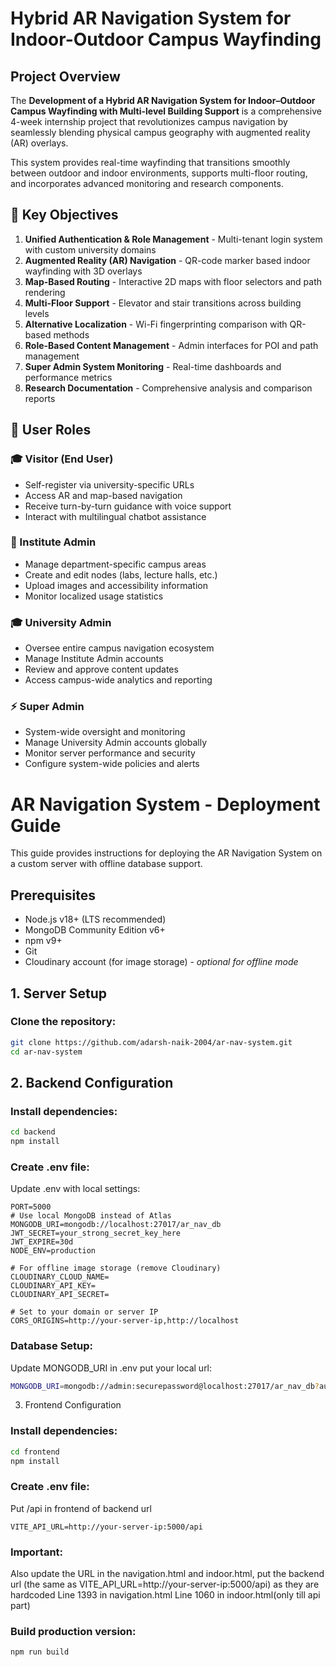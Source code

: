 # Hybrid AR Navigation System for Indoor-Outdoor Campus Wayfinding

## Project Overview

The **Development of a Hybrid AR Navigation System for Indoor–Outdoor Campus Wayfinding with Multi-level Building Support** is a comprehensive 4-week internship project that revolutionizes campus navigation by seamlessly blending physical campus geography with augmented reality (AR) overlays.

This system provides real-time wayfinding that transitions smoothly between outdoor and indoor environments, supports multi-floor routing, and incorporates advanced monitoring and research components.

## 🎯 Key Objectives

1. **Unified Authentication & Role Management** - Multi-tenant login system with custom university domains
2. **Augmented Reality (AR) Navigation** - QR-code marker based indoor wayfinding with 3D overlays
3. **Map-Based Routing** - Interactive 2D maps with floor selectors and path rendering
4. **Multi-Floor Support** - Elevator and stair transitions across building levels
5. **Alternative Localization** - Wi-Fi fingerprinting comparison with QR-based methods
6. **Role-Based Content Management** - Admin interfaces for POI and path management
7. **Super Admin System Monitoring** - Real-time dashboards and performance metrics
8. **Research Documentation** - Comprehensive analysis and comparison reports


## 👥 User Roles

### 🎓 Visitor (End User)
- Self-register via university-specific URLs
- Access AR and map-based navigation
- Receive turn-by-turn guidance with voice support
- Interact with multilingual chatbot assistance

### 🏫 Institute Admin
- Manage department-specific campus areas
- Create and edit nodes (labs, lecture halls, etc.)
- Upload images and accessibility information
- Monitor localized usage statistics

### 🎓 University Admin
- Oversee entire campus navigation ecosystem
- Manage Institute Admin accounts
- Review and approve content updates
- Access campus-wide analytics and reporting

### ⚡ Super Admin
- System-wide oversight and monitoring
- Manage University Admin accounts globally
- Monitor server performance and security
- Configure system-wide policies and alerts


# AR Navigation System - Deployment Guide

This guide provides instructions for deploying the AR Navigation System on a custom server with offline database support.

## Prerequisites
- Node.js v18+ (LTS recommended)
- MongoDB Community Edition v6+
- npm v9+
- Git
- Cloudinary account (for image storage) - *optional for offline mode*

## 1. Server Setup
### Clone the repository:
```bash
git clone https://github.com/adarsh-naik-2004/ar-nav-system.git
cd ar-nav-system
```

## 2. Backend Configuration
### Install dependencies:
```bash
cd backend
npm install
```

### Create .env file:
Update .env with local settings:
```env
PORT=5000
# Use local MongoDB instead of Atlas
MONGODB_URI=mongodb://localhost:27017/ar_nav_db
JWT_SECRET=your_strong_secret_key_here
JWT_EXPIRE=30d
NODE_ENV=production

# For offline image storage (remove Cloudinary)
CLOUDINARY_CLOUD_NAME= 
CLOUDINARY_API_KEY=
CLOUDINARY_API_SECRET=

# Set to your domain or server IP
CORS_ORIGINS=http://your-server-ip,http://localhost
```
### Database Setup:
Update MONGODB_URI in .env put your local url:
```bash
MONGODB_URI=mongodb://admin:securepassword@localhost:27017/ar_nav_db?authSource=ar_nav_db
```

3. Frontend Configuration
### Install dependencies:
```bash
cd frontend
npm install
```
### Create .env file:
Put /api in frontend of backend url
```env
VITE_API_URL=http://your-server-ip:5000/api
```

### Important:
Also update the URL in the navigation.html and indoor.html, put the backend url (the same as VITE_API_URL=http://your-server-ip:5000/api) as they are hardcoded
Line 1393 in navigation.html
Line 1060 in indoor.html(only till api part)

### Build production version:
```env
npm run build
```
